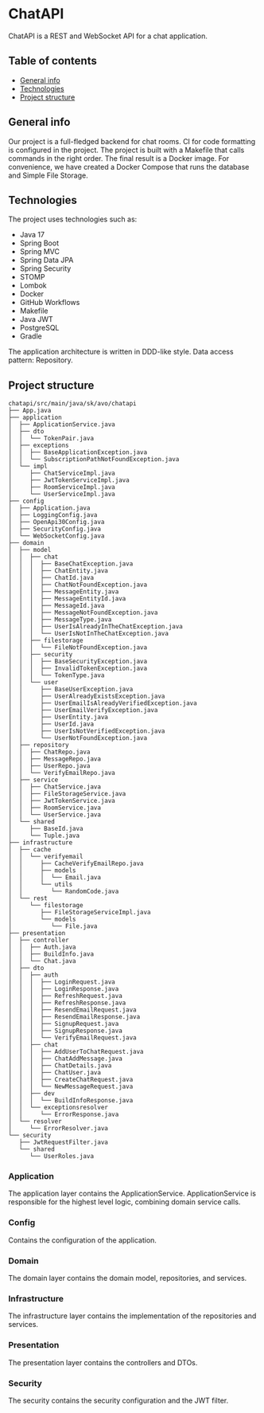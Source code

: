 # ChatAPI
ChatAPI is a REST and WebSocket API for a chat application.

## Table of contents
* [General info](#general-info)
* [Technologies](#technologies)
* [Project structure](#project-structure)

## General info
Our project is a full-fledged backend for chat rooms. 
CI for code formatting is configured in the project. 
The project is built with a Makefile that calls commands in the right order. 
The final result is a Docker image. For convenience, we have created a Docker Compose that runs the database and Simple File Storage.  

## Technologies
The project uses technologies such as:
- Java 17
- Spring Boot
- Spring MVC
- Spring Data JPA
- Spring Security
- STOMP
- Lombok
- Docker
- GitHub Workflows
- Makefile
- Java JWT
- PostgreSQL
- Gradle

The application architecture is written in DDD-like style.
Data access pattern: Repository.

## Project structure
```
chatapi/src/main/java/sk/avo/chatapi
├── App.java
├── application
│  ├── ApplicationService.java
│  ├── dto
│  │  └── TokenPair.java
│  ├── exceptions
│  │  ├── BaseApplicationException.java
│  │  └── SubscriptionPathNotFoundException.java
│  └── impl
│     ├── ChatServiceImpl.java
│     ├── JwtTokenServiceImpl.java
│     ├── RoomServiceImpl.java
│     └── UserServiceImpl.java
├── config
│  ├── Application.java
│  ├── LoggingConfig.java
│  ├── OpenApi30Config.java
│  ├── SecurityConfig.java
│  └── WebSocketConfig.java
├── domain
│  ├── model
│  │  ├── chat
│  │  │  ├── BaseChatException.java
│  │  │  ├── ChatEntity.java
│  │  │  ├── ChatId.java
│  │  │  ├── ChatNotFoundException.java
│  │  │  ├── MessageEntity.java
│  │  │  ├── MessageEntityId.java
│  │  │  ├── MessageId.java
│  │  │  ├── MessageNotFoundException.java
│  │  │  ├── MessageType.java
│  │  │  ├── UserIsAlreadyInTheChatException.java
│  │  │  └── UserIsNotInTheChatException.java
│  │  ├── filestorage
│  │  │  └── FileNotFoundException.java
│  │  ├── security
│  │  │  ├── BaseSecurityException.java
│  │  │  ├── InvalidTokenException.java
│  │  │  └── TokenType.java
│  │  └── user
│  │     ├── BaseUserException.java
│  │     ├── UserAlreadyExistsException.java
│  │     ├── UserEmailIsAlreadyVerifiedException.java
│  │     ├── UserEmailVerifyException.java
│  │     ├── UserEntity.java
│  │     ├── UserId.java
│  │     ├── UserIsNotVerifiedException.java
│  │     └── UserNotFoundException.java
│  ├── repository
│  │  ├── ChatRepo.java
│  │  ├── MessageRepo.java
│  │  ├── UserRepo.java
│  │  └── VerifyEmailRepo.java
│  ├── service
│  │  ├── ChatService.java
│  │  ├── FileStorageService.java
│  │  ├── JwtTokenService.java
│  │  ├── RoomService.java
│  │  └── UserService.java
│  └── shared
│     ├── BaseId.java
│     └── Tuple.java
├── infrastructure
│  ├── cache
│  │  └── verifyemail
│  │     ├── CacheVerifyEmailRepo.java
│  │     ├── models
│  │     │  └── Email.java
│  │     └── utils
│  │        └── RandomCode.java
│  └── rest
│     └── filestorage
│        ├── FileStorageServiceImpl.java
│        └── models
│           └── File.java
├── presentation
│  ├── controller
│  │  ├── Auth.java
│  │  ├── BuildInfo.java
│  │  └── Chat.java
│  ├── dto
│  │  ├── auth
│  │  │  ├── LoginRequest.java
│  │  │  ├── LoginResponse.java
│  │  │  ├── RefreshRequest.java
│  │  │  ├── RefreshResponse.java
│  │  │  ├── ResendEmailRequest.java
│  │  │  ├── ResendEmailResponse.java
│  │  │  ├── SignupRequest.java
│  │  │  ├── SignupResponse.java
│  │  │  └── VerifyEmailRequest.java
│  │  ├── chat
│  │  │  ├── AddUserToChatRequest.java
│  │  │  ├── ChatAddMessage.java
│  │  │  ├── ChatDetails.java
│  │  │  ├── ChatUser.java
│  │  │  ├── CreateChatRequest.java
│  │  │  └── NewMessageRequest.java
│  │  ├── dev
│  │  │  └── BuildInfoResponse.java
│  │  └── exceptionsresolver
│  │     └── ErrorResponse.java
│  └── resolver
│     └── ErrorResolver.java
└── security
   ├── JwtRequestFilter.java
   └── shared
      └── UserRoles.java
```

### Application
The application layer contains the ApplicationService.
ApplicationService is responsible for the highest level logic, combining domain service calls.

### Config
Contains the configuration of the application.

### Domain
The domain layer contains the domain model, repositories, and services.

### Infrastructure
The infrastructure layer contains the implementation of the repositories and services.

### Presentation
The presentation layer contains the controllers and DTOs.

### Security
The security contains the security configuration and the JWT filter.
